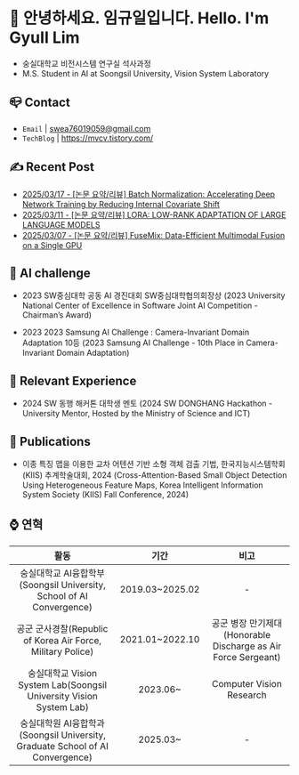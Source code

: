 
# 👋 안녕하세요. 임규일입니다. Hello. I'm GyuIl Lim

- 숭실대학교 비전시스템 연구실 석사과정
- M.S. Student in AI at Soongsil University, Vision System Laboratory


## 📪 Contact

- `Email` | swea76019059@gmail.com
- `TechBlog` | <a href="https://stg0123.github.io/" target="_blank">https://mvcv.tistory.com/</a>


## ✍️ Recent Post 
- [2025/03/17 - [논문 요약/리뷰] Batch Normalization: Accelerating Deep Network Training by Reducing Internal Covariate Shift](https://mvcv.tistory.com/75) <br/>
- [2025/03/11 - [논문 요약/리뷰] LORA: LOW-RANK ADAPTATION OF LARGE LANGUAGE MODELS](https://mvcv.tistory.com/74) <br/>
- [2025/03/07 - [논문 요약/리뷰] FuseMix: Data-Efficient Multimodal Fusion on a Single GPU](https://mvcv.tistory.com/73) <br/>


## 🏁 AI challenge
- 2023 SW중심대학 공동 AI 경진대회 SW중심대학협의회장상
(2023 University National Center of Excellence in Software Joint AI Competition - Chairman’s Award)

- 2023 2023 Samsung AI Challenge : Camera-Invariant Domain Adaptation 10등
(2023 Samsung AI Challenge - 10th Place in Camera-Invariant Domain Adaptation)

## 🌟 Relevant Experience
- 2024 SW 동행 해커톤 대학생 멘토
(2024 SW DONGHANG Hackathon - University Mentor, Hosted by the Ministry of Science and ICT)

## 📜 Publications
- 이종 특징 맵을 이용한 교차 어텐션 기반 소형 객체 검출 기법, 한국지능시스템학회(KIIS) 추계학술대회, 2024
(Cross-Attention-Based Small Object Detection Using Heterogeneous Feature Maps, Korea Intelligent Information System Society (KIIS) Fall Conference, 2024)

## ⌚ 연혁<br/>
|활동|기간|비고|
|:---:|:---:|:---:|
|숭실대학교 AI융합학부(Soongsil University, School of AI Convergence)|2019.03~2025.02 |-|
|공군 군사경찰(Republic of Korea Air Force, Military Police) |2021.01~2022.10|공군 병장 만기제대(Honorable Discharge as Air Force Sergeant)|
|숭실대학교 Vision System Lab(Soongsil University Vision System Lab) | 2023.06~ | Computer Vision Research |
|숭실대학원 AI융합학과(Soongsil University, Graduate School of AI Convergence) | 2025.03~ |-| 

